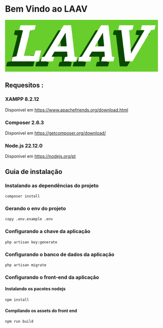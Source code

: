 
# Bem Vindo ao LAAV

<img src="public/imagens/Logo.PNG" alt="Laav logo"></img>


## Requesitos :

### XAMPP 8.2.12 

Disponivel em <a href="https://www.apachefriends.org/download.html">https://www.apachefriends.org/download.html</a>


### Composer 2.6.3

Disponivel em <a href="https://getcomposer.org/download/">https://getcomposer.org/download/</a>


### Node.js 22.12.0

Disponivel em <a href="https://nodejs.org/pt">https://nodejs.org/pt</a>


## Guia de instalação

### Instalando as dependências do projeto
```shell
composer install 

```
### Gerando o env do projeto
```shell
copy .env.example .env

```
### Configurando a chave da aplicação
```shell
php artisan key:generate 

```
### Configurando o banco de dados da aplicação
```shell
php artisan migrate

```
### Configurando o front-end da aplicação

#### Instalando os pacotes nodejs
```shell
npm install
```
#### Compilando os assets do front end
```shell
npm run build
```


